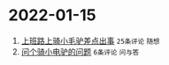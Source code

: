# 2022-01-15

1. [上班路上骑小毛驴差点出事](https://www.v2ex.com/t/828376) `25条评论` `随想`
1. [问个骑小电驴的问题](https://www.v2ex.com/t/828381) `6条评论` `问与答`
